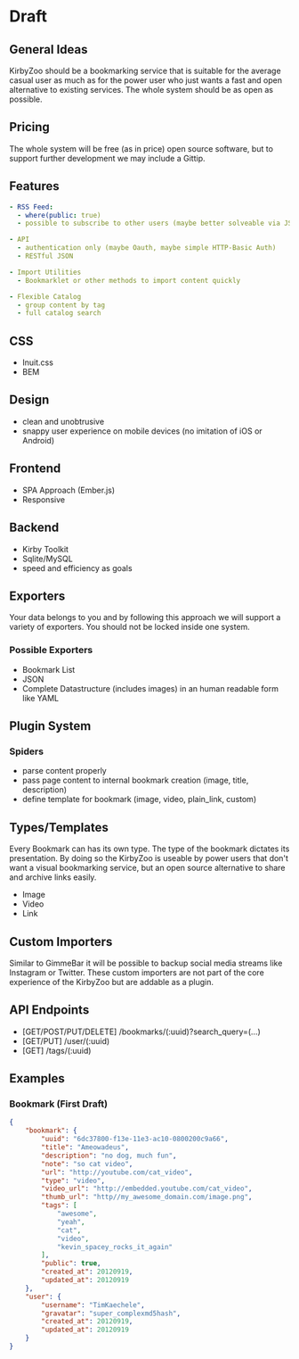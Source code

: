# Draft

## General Ideas
KirbyZoo should be a bookmarking service that is suitable for the average casual user as much as for the power user who just wants a fast and open alternative to existing services.
The whole system should be as open as possible. 

## Pricing
The whole system will be free (as in price) open source software, but to support further development we may include a Gittip.


## Features

```yaml
- RSS Feed:
  - where(public: true)
  - possible to subscribe to other users (maybe better solveable via JSON)

- API
  - authentication only (maybe Oauth, maybe simple HTTP-Basic Auth)
  - RESTful JSON

- Import Utilities
  - Bookmarklet or other methods to import content quickly

- Flexible Catalog
  - group content by tag
  - full catalog search
```

## CSS
- Inuit.css
- BEM

## Design 

- clean and unobtrusive
- snappy user experience on mobile devices (no imitation of iOS or Android)

## Frontend

- SPA Approach (Ember.js)
- Responsive

## Backend
- Kirby Toolkit
- Sqlite/MySQL
- speed and efficiency as goals

## Exporters

Your data belongs to you and by following this approach we will support a variety of exporters. You should not be locked inside one system.

### Possible Exporters
- Bookmark List
- JSON 
- Complete Datastructure (includes images) in an human readable form like YAML

## Plugin System

### Spiders
- parse content properly
- pass page content to internal bookmark creation (image, title, description)
- define template for bookmark (image, video, plain_link, custom)

## Types/Templates
Every Bookmark can has its own type. The type of the bookmark dictates its presentation. By doing so the KirbyZoo is useable by power users that don't want a visual bookmarking service, but an open source alternative to share and archive links easily. 

- Image
- Video
- Link

## Custom Importers
Similar to GimmeBar it will be possible to backup social media streams like Instagram or Twitter. These custom importers are not part of the core experience of the KirbyZoo but are addable as a plugin.

## API Endpoints

- [GET/POST/PUT/DELETE] /bookmarks/(:uuid)?search_query=(…)
- [GET/PUT] /user/(:uuid)
- [GET] /tags/(:uuid)

 

## Examples

### Bookmark (First Draft)

```json
{
    "bookmark": {
        "uuid": "6dc37800-f13e-11e3-ac10-0800200c9a66",
        "title": "Ameowadeus",
        "description": "no dog, much fun",
        "note": "so cat video",
        "url": "http://youtube.com/cat_video",
        "type": "video",
        "video_url": "http://embedded.youtube.com/cat_video",
        "thumb_url": "http//my_awesome_domain.com/image.png",
        "tags": [
            "awesome",
            "yeah",
            "cat",
            "video",
            "kevin_spacey_rocks_it_again"
        ],
        "public": true,
        "created_at": 20120919,
        "updated_at": 20120919
    },
    "user": {
        "username": "TimKaechele",
        "gravatar": "super_complexmd5hash",
        "created_at": 20120919,
        "updated_at": 20120919
    }
}
```
